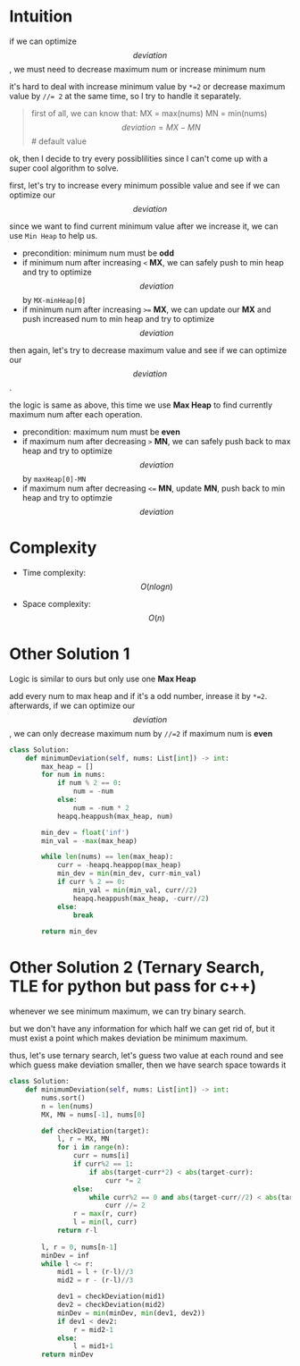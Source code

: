 # Intuition

if we can optimize $$deviation$$, we must need to decrease maximum num or increase minimum num

it's hard to deal with increase minimum value by `*=2` or  decrease maximum value by `//= 2` at the same time, so I try to handle it separately.

> first of all, we can know that:
> MX = max(nums)
> MN = min(nums)
> $$deviation = MX-MN$$ # default value

ok, then I decide to try every possiblilities since I can't come up with a super cool algorithm to solve.

first, let's try to increase every minimum possible value and see if we can optimize our $$deviation$$

since we want to find current minimum value after we increase it, we can use `Min Heap` to help us.

- precondition: minimum num must be **odd**
- if minimum num after increasing `<` **MX**, we can safely push to min heap and try to optimize $$deviation$$ by `MX-minHeap[0]`
- if minimum num after increasing `>=` **MX**, we can update our **MX** and push increased num to min heap and try to optimize $$deviation$$

then again, let's try to decrease maximum value and see if we can optimize our $$deviation$$.

the logic is same as above, this time we use **Max Heap** to find currently maximum num after each operation.

- precondition: maximum num must be **even**
- if maximum num after decreasing `>` **MN**, we can safely push back to max heap and try to optimize $$deviation$$ by `maxHeap[0]-MN`
- if maximum num after decreasing `<=` **MN**, update **MN**, push back to min heap and try to optimzie $$deviation$$

# Complexity
- Time complexity:
$$O(nlogn)$$

- Space complexity:
$$O(n)$$

# Other Solution 1

Logic is similar to ours but only use one **Max Heap**

add every num to max heap and if it's a odd number, inrease it by `*=2`.
afterwards, if we can optimize our $$deviation$$, we can only decrease maximum num by `//=2` if maximum num is **even**

```py
class Solution:
    def minimumDeviation(self, nums: List[int]) -> int:
        max_heap = []
        for num in nums:
            if num % 2 == 0:
                num = -num
            else:
                num = -num * 2
            heapq.heappush(max_heap, num)

        min_dev = float('inf')
        min_val = -max(max_heap)

        while len(nums) == len(max_heap):
            curr = -heapq.heappop(max_heap)
            min_dev = min(min_dev, curr-min_val)
            if curr % 2 == 0:
                min_val = min(min_val, curr//2)
                heapq.heappush(max_heap, -curr//2)
            else:
                break
        
        return min_dev
```

# Other Solution 2 (Ternary Search, TLE for python but pass for c++)

whenever we see minimum maximum, we can try binary search.

but we don't have any information for which half we can get rid of, but it must exist a point which makes deviation be minimum maximum.

thus, let's use ternary search, let's guess two value at each round and see which guess make deviation smaller, then we have search space towards it

```py
class Solution:
    def minimumDeviation(self, nums: List[int]) -> int:
        nums.sort()
        n = len(nums)
        MX, MN = nums[-1], nums[0]

        def checkDeviation(target):
            l, r = MX, MN
            for i in range(n):
                curr = nums[i]
                if curr%2 == 1:
                    if abs(target-curr*2) < abs(target-curr):
                        curr *= 2
                else:
                    while curr%2 == 0 and abs(target-curr//2) < abs(target-curr):
                        curr //= 2
                r = max(r, curr)
                l = min(l, curr)
            return r-l
        
        l, r = 0, nums[n-1]
        minDev = inf
        while l <= r:
            mid1 = l + (r-l)//3
            mid2 = r - (r-l)//3

            dev1 = checkDeviation(mid1)
            dev2 = checkDeviation(mid2)
            minDev = min(minDev, min(dev1, dev2))
            if dev1 < dev2:
                r = mid2-1
            else:
                l = mid1+1
        return minDev 
```